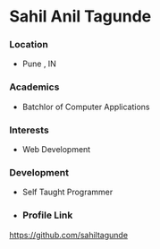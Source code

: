 # Sahil Anil Tagunde
### Location

- Pune , IN
### Academics

- Batchlor of Computer Applications
### Interests

- Web Development

### Development

- Self Taught Programmer


- ### Profile Link

https://github.com/sahiltagunde
